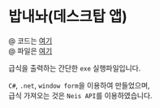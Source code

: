# 밥내놔(데스크탑 앱)

@ 코드는 [여기](https://github.com/sunrabbit123/GSM-Service)    
@ 파일은 [여기](https://drive.google.com/file/d/13GjZLtqfWw78p0TkU65qdvrFhB5X4Cdh/view)  

급식을 출력하는 간단한 `exe` 실행파일입니다.  

`C#`, `.net`, `window form`을 이용하여 만들었으며,  
급식 가져오는 것은 `Neis API`를 이용하였습니다.  
